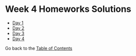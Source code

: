 # Week 4 Homeworks Solutions

- [Day 1](/Week%204/Day%201/homework-13-solution.md)
- [Day 2](/Week%204/Day%202/homework-14-solution.md)
- [Day 3](/Week%204/Day%203/homework-15-solution.md)
- [Day 4](/Week%204/Day%204/CTF-solution.md)

Go back to the [Table of Contents](/README.md)